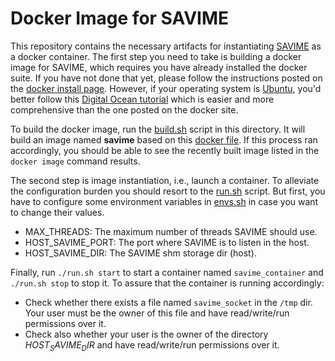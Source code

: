 # Docker Image for SAVIME

This repository contains the necessary artifacts for instantiating [SAVIME](https://github.com/hllustosa/Savime) as a docker container. The first step you need to take is building a docker image for SAVIME, which requires you have already installed the docker suite. If you have not done that yet, please follow the instructions posted on the [docker install page](https://docs.docker.com/install/). However, if your operating system is [Ubuntu](https://ubuntu.com/), you'd better follow this [Digital Ocean tutorial](https://www.digitalocean.com/community/tutorials/how-to-install-and-use-docker-on-ubuntu-18-04) which is easier and more comprehensive than the one posted on the docker site.

To build the docker image, run the [build.sh](build.sh) script in this directory. It will build an image named **savime** based on this [docker file](Dockerfile). If this process ran accordingly, you should be able to see the recently built image listed in the `docker image` command results. 

The second step is image instantiation, i.e., launch a container. To alleviate the configuration burden you should resort to the [run.sh](run.sh) script. But first, you have to configure some environment variables in [envs.sh](envs.sh) in case you want to change their values.

- MAX_THREADS: The maximum number of threads SAVIME should use.
- HOST_SAVIME_PORT: The port where SAVIME is to listen in the host.
- HOST_SAVIME_DIR: The SAVIME shm storage dir (host).

Finally, run `./run.sh start` to start a container named `savime_container` and `./run.sh stop` to stop it.
To assure that the container is running accordingly: 
- Check whether there exists a file named `savime_socket` in the `/tmp` dir. Your user must be the owner of this file and have read/write/run permissions over it.
- Check also whether your user is the owner of the directory $HOST_SAVIME_DIR$ and have read/write/run permissions over it.